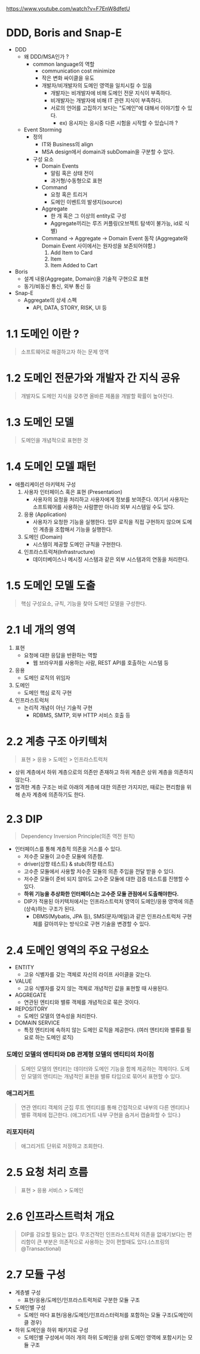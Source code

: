 https://www.youtube.com/watch?v=F7EnW8dfetU 

# DDD, Boris and Snap-E
- DDD
  - 왜 DDD/MSA인가 ?
    - common language의 역할
      - communication cost minimize
      - 작은 변화 싸이클을 유도
      - 개발자/비개발자의 도메인 영역을 일치시킬 수 있음
        - 개발자는 비개발자에 비해 도메인 전문 지식이 부족하다.
        - 비개발자는 개발자에 비해 IT 관련 지식이 부족하다.
        - 서로의 언어를 고집하기 보다는 "도메인"에 대해서 이야기할 수 있다.
          - ex) 응시자는 응시중 다른 시험을 시작할 수 있습니까 ?
  - Event Storming
    - 정의
      - IT와 Business의 align
      - MSA design에서 domain과 subDomain을 구분할 수 있다.
    - 구성 요소
      - Domain Events
        - 알림 혹은 상태 전이
        - 과거형/수동형으로 표현
      - Command
        - 요청 혹은 트리거
        - 도메인 이벤트의 발생지(source)
      - Aggregate 
        - 한 개 혹은 그 이상의 entity로 구성
        - Aggregate끼리는 루즈 커플링(오브젝트 탐색이 불가능, id로 식별)
      - Command -> Aggregate -> Domain Event 동작 (Aggregate와 Domain Event 사이에서는 원자성을 보존되어야함.)
        1. Add Item to Card
        2. Item
        3. Item Added to Cart
- Boris
  - 설계 내용(Aggregate, Domain)을 기술적 구현으로 표현
  - 동기/비동신 통신, 외부 통신 등
- Snap-E
  - Aggregate의 상세 스펙
    - API, DATA, STORY, RISK, UI 등


# 1.1 도메인 이란 ?
> 소프트웨어로 해결하고자 하는 문제 영역

# 1.2 도메인 전문가와 개발자 간 지식 공유
> 개발자도 도메인 지식을 갖추면 올바른 제품을 개발할 확률이 높아진다.

# 1.3 도메인 모델
> 도메인을 개념적으로 표현한 것

# 1.4 도메인 모델 패턴
- 애플리케이션 아키텍처 구성
  1. 사용자 인터페이스 혹은 표현 (Presentation)
     - 사용자의 요청을 처리하고 사용자에게 정보를 보여준다. 여기서 사용자는 소프트웨어를 사용하는 사람뿐만 아니라 외부 시스템일 수도 있다. 
  2. 응용 (Application)
     - 사용자가 요청한 기능을 실행한다. 업무 로직을 직접 구현하지 않으며 도메인 계층을 조합해서 기능을 실행한다. 
  3. 도메인 (Domain)
     - 시스템이 제공할 도메인 규칙을 구현한다. 
  4. 인프라스트럭쳐(Infrastructure) 
     - 데이터베이스나 메시징 시스템과 같은 외부 시스템과의 연동을 처리한다.

# 1.5 도메인 모델 도출
> 핵심 구성요소, 규칙, 기능을 찾아 도메인 모델을 구성한다.

# 2.1 네 개의 영역
1. 표현
   - 요청에 대한 응답을 반환하는 역할
     - 웹 브라우저를 사용하는 사람, REST API를 호출하는 시스템 등
2. 응용
   - 도메인 로직의 위임자 
3. 도메인
   - 도메인 핵심 로직 구현 
4. 인프라스트럭처 
   - 논리적 개념이 아닌 기술적 구현
     - RDBMS, SMTP, 외부 HTTP 서비스 호출 등 
# 2.2 계층 구조 아키텍처
> 표현 > 응용 > 도메인 > 인프라스트럭처
- 상위 계층에서 하위 계층으로의 의존만 존재하고 하위 계층은 상위 계층을 의존하지 않는다.
- 엄격한 계층 구조는 바로 아래의 계층에 대한 의존만 가지지만, 때로는 편리함을 위해 손자 계층에 의존하기도 한다.

# 2.3 DIP
> Dependency Inversion Principle(의존 역전 원칙)
- 인터페이스를 통해 계층적 의존을 거스를 수 있다.
  - 저수준 모듈이 고수준 모듈에 의존함.
  - driver(상향 테스트) & stub(하향 테스트)
  - 고수준 모듈에서 사용할 저수준 모듈의 의존 주입을 전달 받을 수 있다.
  - 저수준 모듈이 준비 되지 않아도 고수준 모듈에 대한 검증 테스트를 진행할 수 있다.
  - **하위 기능을 추상화한 인터페이스는 고수준 모듈 관점에서 도출해야한다.**
  - DIP가 적용된 아키텍처에서는 인프라스트럭처 영역이 도메인/응용 영역에 의존(상속)하는 구조가 된다.
    - DBMS(Mybatis, JPA 등), SMS(문자/메일)과 같은 인프라스트럭처 구현체를 갈아끼우는 방식으로 구현 기술을 변경할 수 있다.
# 2.4 도메인 영역의 주요 구성요소
  - ENTITY
    - 고유 식별자를 갖는 객체로 자신의 라이프 사이클을 갖는다. 
  - VALUE
    - 고유 식별자를 갖지 않는 객체로 개념적인 값을 표현할 때 사용된다. 
  - AGGREGATE
    - 연관된 엔티티와 밸류 객체를 개념적으로 묶은 것이다. 
  - REPOSITORY 
    - 도메인 모델의 영속성을 처리한다. 
  - DOMAIN SERVICE 
    - 특정 엔티티에 속하지 않는 도메인 로직을 제공한다. (여러 엔티티와 밸류를 필요로 하는 도메인 로직)

### 도메인 모델의 엔티티와 DB 관계형 모델의 엔티티의 차이점
> 도메인 모델의 엔티티는 데이터와 도메인 기능을 함께 제공하는 객체이다.
> 도메인 모델의 엔티티는 개념적인 표현을 밸류 타입으로 묶어서 표현할 수 있다.

### 애그리거트
> 연관 엔티티 객체의 군집
> 루트 엔티티를 통해 간접적으로 내부의 다른 엔티티나 밸류 객체에 접근한다. (애그리거트 내부 구현을 숨겨서 캡슐화할 수 있다.)
 
### 리포지터리
> 애그리거트 단위로 저장하고 조회한다.

# 2.5 요청 처리 흐름
> 표현 > 응용 서비스 > 도메인 

# 2.6 인프라스트럭처 개요
> DIP를 강요할 필요는 없다. 무조건적인 인프라스트럭처 의존을 없애기보다는 편리함이 큰 부분은 의존적으로 사용하는 것이 편할때도 있다.(스프링의 @Transactional)

# 2.7 모듈 구성
- 계층별 구성
  - 표현/응용/도메인/인프라스트럭처로 구분한 모듈 구조
- 도메인별 구성
  - 도메인 마다 표현/응용/도메인/인프라스터럭처를 포함하는 모듈 구조(도메인이 클 경우)
- 하위 도메인을 하위 패키지로 구성
  - 도메인별 구성에서 여러 개의 하위 도메인을 상위 도메인 영역에 포함시키는 모듈 구조 